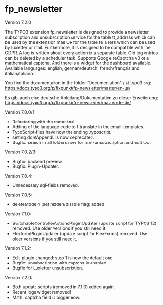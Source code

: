 # fp_newsletter

Version 7.2.0

The TYPO3 extension fp_newsletter is designed to provide a newsletter subscription and unsubscription service for the
table tt_address which can be used by the extension mail OR for the table fe_users which can be used by luxletter or mail.
Furthermore, it is designed to be compatible with the GDPR. A log is written about every action in a separate table.
Old log entries can be deleted by a scheduler task.
Supports Google reCaptcha v3 or a mathematical captcha.
And there is a widget for the dashboard available.
Available languages: english, german/deutsch, french/français and italian/italiano.

You find the documentation in the folder "Documentation" / at typo3.org:
https://docs.typo3.org/p/fixpunkt/fp-newsletter/master/en-us/

Es gibt auch eine deutsche Anleitung/Dokumentation zu dieser Erweiterung:
https://docs.typo3.org/p/fixpunkt/fp-newsletter/master/de-de/


Version 7.0.0/1:
- Refactoring with the rector tool.
- Adding of the language code to f:translate in the email-templates.
- TypoScript-files have now the ending .typoscript.
- setting dontAppendL is now deprecated.
- Bugfix: search in all folders now for mail-unsubscription and edit too.

Version 7.0.2/3:
- Bugfix: backend preview.
- Bugfix: Plugin-Updater.

Version 7.0.4:
- Unnecessary sql-fields removed.

Version 7.0.5:
- deleteMode 4 (set hidden/disable flag) added.

Version 7.1.0:
- SwitchableControllerActionsPluginUpdater (update script for TYPO3 12) removed. Use older versions if you still need it.
- FlexformPluginUpdater (update script for FlexForms) removed. Use older versions if you still need it.

Version 7.1.2:
- Edit-plugin changed: step 1 is now the default one.
- Bugfix: unsubscription with captcha is enabled.
- Bugfix for Luxletter unsubscription.

Version 7.2.0:
- Both update scripts (removed in 7.1.0) added again.
- Recent logs widget removed!
- Math. captcha field is bigger now.
